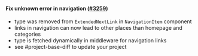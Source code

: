 #### Fix unknown error in navigation ([#3259](https://github.com/shopsys/shopsys/pull/3259))

-   type was removed from `ExtendedNextLink` in `NavigationItem` component
-   links in navigation can now lead to other places than homepage and categories
-   type is fetched dynamically in middleware for navigation links
-   see #project-base-diff to update your project
